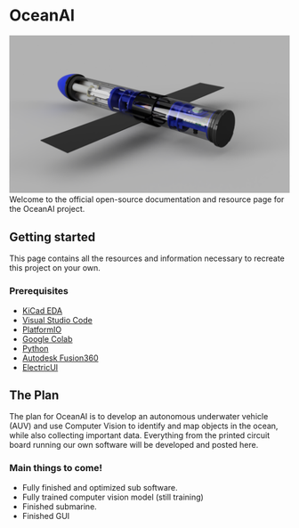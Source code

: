 # OceanAI
![1](/Resources/project_images/sub_cad/complete/render1.png)
Welcome to the official open-source documentation and resource page for the OceanAI project.

## Getting started
This page contains all the resources and information necessary to recreate this project on your own.
### Prerequisites
* [KiCad EDA](https://www.kicad.org/)
* [Visual Studio Code](https://code.visualstudio.com/)
* [PlatformIO](https://platformio.org/)
* [Google Colab](https://colab.research.google.com/?utm_source=scs-index)
* [Python](https://www.python.org/)
* [Autodesk Fusion360](https://www.autodesk.com/products/fusion-360/overview)
* [ElectricUI](https://electricui.com/)

## The Plan
The plan for OceanAI is to develop an autonomous underwater vehicle (AUV) and use Computer Vision to identify and map objects in the ocean, while also collecting important data. Everything from the printed circuit board running our own software will be developed and posted here.
### Main things to come!
* Fully finished and optimized sub software.
* Fully trained computer vision model (still training)
* Finished submarine.
* Finished GUI
